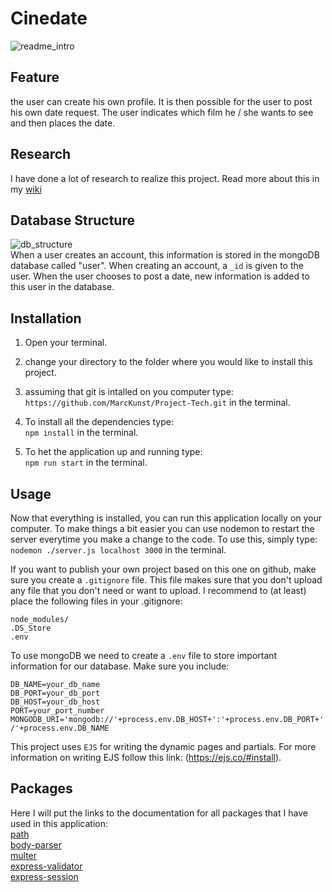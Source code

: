 # Cinedate
![readme_intro](https://user-images.githubusercontent.com/45428822/60176814-aca9f500-9817-11e9-822b-1dd5c4ca55f8.png)

## Feature
the user can create his own profile. It is then possible for the user to post his own date request. The user indicates which film he / she wants to see and then places the date.

## Research
I have done a lot of research to realize this project. Read more about this in my [wiki](https://github.com/MarcKunst/Project-Tech/wiki)

## Database Structure
![db_structure](https://user-images.githubusercontent.com/45428822/60177207-93557880-9818-11e9-8153-27bda83302e3.png)
<br>
When a user creates an account, this information is stored in the mongoDB database called "user". When creating an account, a `_id` is given to the user. When the user chooses to post a date, new information is added to this user in the database.

## Installation
1. Open your terminal.

2. change your directory to the folder where you would like to install this project.

3. assuming that git is intalled on you computer type: <br>
`https://github.com/MarcKunst/Project-Tech.git` in the terminal.

4. To install all the dependencies type: <br>
`npm install` in the terminal.

5. To het the application up and running type: <br>
`npm run start` in the terminal.

## Usage
Now that everything is installed, you can run this application locally on your computer. To make things a bit easier you can use nodemon to restart the server everytime you make a change to the code. To use this, simply type: <br>
`nodemon ./server.js localhost 3000` in the terminal.

If you want to publish your own project based on this one on github, make sure you create a `.gitignore` file. This file makes sure that you don't upload any file that you don't need or want to upload. I recommend to (at least) place the following files in your .gitignore:

`node_modules/` <br>
`.DS_Store` <br>
`.env`

To use mongoDB we need to create a `.env` file to store important information for our database. Make sure you include:

`DB_NAME=your_db_name` <br>
`DB_PORT=your_db_port` <br>
`DB_HOST=your_db_host` <br>
`PORT=your_port_number` <br>
`MONGODB_URI='mongodb://'+process.env.DB_HOST+':'+process.env.DB_PORT+'/'+process.env.DB_NAME`

This project uses `EJS` for writing the dynamic pages and partials. For more information on writing EJS follow this link: (https://ejs.co/#install).

## Packages
Here I will put the links to the documentation for all packages that I have used in this application: <br>
[path](https://www.npmjs.com/package/path) <br>
[body-parser](https://www.npmjs.com/package/body-parser) <br>
[multer](https://www.npmjs.com/package/multer) <br>
[express-validator](https://www.npmjs.com/package/express-validator) <br>
[express-session](https://www.npmjs.com/package/express-session)

